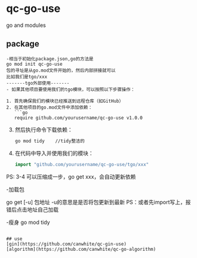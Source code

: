 # qc-go-use
go and modules


## package

```
-相当于初始化package.json,go的方法是
go mod init qc-go-use
包的寻址是从go.mod文件开始的，然后内部拼接就可以
比如我们是tgo/xxx
-------tgo外部使用-------
- 如果其他项目要使用我们的tgo模块，可以按照以下步骤操作：

1. 首先确保我们的模块已经推送到远程仓库（如GitHub）
2. 在其他项目的go.mod文件中添加依赖：
   ```go
   require github.com/yourusername/qc-go-use v1.0.0
   ```
3. 然后执行命令下载依赖：
   ```bash
   go mod tidy    //tidy整洁的
   ``` 
4. 在代码中导入并使用我们的模块：
   ```go
   import "github.com/yourusername/qc-go-use/tgo/xxx"
   ```

PS: 3-4 可以压缩成一步，go get xxx，会自动更新依赖




-加载包

go get [-u] 包地址
-u的意思是是否将包更新到最新
PS：或者先import写上，报错后点击地址自己加载   



-瘦身
go mod tidy
```

## use
[gin](https://github.com/canwhite/qc-gin-use)    
[algorithm](https://github.com/canwhite/qc-go-algorithm)

